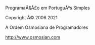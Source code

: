 ﻿ProgramaÃ§Ã£o em PortuguÃªs Simples

Copyright Â© 2006 2021

A Ordem Osmosiana de Programadores

http://www.osmosian.com
